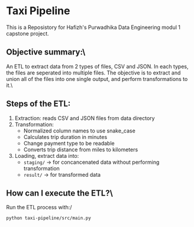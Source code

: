 # Taxi Pipeline

This is a Reposistory for Hafizh's Purwadhika Data Engineering modul 1 capstone project.

## Objective summary:\
An ETL to extract data from 2 types of files, CSV and JSON. In each types, the files are seperated into multiple files. The objective is to extract and union all of the files into one single output, and perform transformations to it.\

## Steps of the ETL:
1. Extraction: reads CSV and JSON files from data directory
2. Transformation:
    - Normalized column names to use snake_case
    - Calculates trip duration in minutes
    - Change payment type to be readable
    - Converts trip distance from miles to kilometers
3. Loading, extract data into:
    - `staging/` -> for concancenated data without performing transformation
    - `result/` -> for transformed data

## How can I execute the ETL?\
Run the ETL process with:/
```
python taxi-pipeline/src/main.py
```